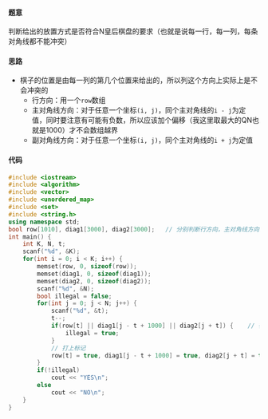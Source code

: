 #### 题意

判断给出的放置方式是否符合N皇后棋盘的要求（也就是说每一行，每一列，每条对角线都不能冲突）

#### 思路

- 棋子的位置是由每一列的第几个位置来给出的，所以列这个方向上实际上是不会冲突的
  - 行方向：用一个`row`数组
  - 主对角线方向：对于任意一个坐标`(i, j)`，同个主对角线的`i - j`为定值，同时要注意有可能有负数，所以应该加个偏移（我这里取最大的QN也就是1000）才不会数组越界
  - 副对角线方向：对于任意一个坐标`(i, j)`，同个主对角线的`i + j`为定值

#### 代码

```c++
#include <iostream>
#include <algorithm>
#include <vector>
#include <unordered_map>
#include <set>
#include <string.h>
using namespace std;
bool row[1010], diag1[3000], diag2[3000];   // 分别判断行方向，主对角线方向，副对角线方向
int main() {
    int K, N, t;
    scanf("%d", &K);
    for(int i = 0; i < K; i++) {
        memset(row, 0, sizeof(row));
        memset(diag1, 0, sizeof(diag1));
        memset(diag2, 0, sizeof(diag2));
        scanf("%d", &N);
        bool illegal = false;
        for(int j = 0; j < N; j++) {
            scanf("%d", &t);
            t--;
            if(row[t] || diag1[j - t + 1000] || diag2[j + t]) {    // 行方向, 主对角线，副对角线冲突了
                illegal = true;
            }
            // 打上标记
            row[t] = true, diag1[j - t + 1000] = true, diag2[j + t] = true;
        }
        if(!illegal)
            cout << "YES\n";
        else
            cout << "NO\n";
    }
}
```


